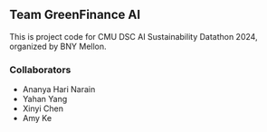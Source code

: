 ## Team GreenFinance AI

This is project code for CMU DSC AI Sustainability Datathon 2024, organized by BNY Mellon.

### Collaborators
- Ananya Hari Narain
- Yahan Yang
- Xinyi Chen
- Amy Ke

